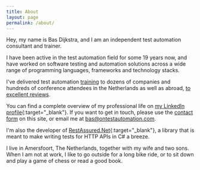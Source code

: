 ```yaml
---
title: About
layout: page
permalink: /about/
---
```

Hey, my name is Bas Dijkstra, and I am an independent test automation consultant and trainer.

I have been active in the test automation field for some 19 years now, and have worked on software testing and automation solutions across a wide range of programming languages, frameworks and technology stacks. 

I've delivered test automation [training](/training/) to dozens of companies and hundreds of conference attendees in the Netherlands as well as abroad, [to excellent reviews](/testimonials.md).

You can find a complete overview of my professional life on [my LinkedIn profile](https://nl.linkedin.com/in/basdijkstra/){:target="_blank"}. If you want to get in touch, please use the [contact form](/contact/) on this site, or email me at bas@ontestautomation.com.

I'm also the developer of [RestAssured.Net](https://github.com/basdijkstra/rest-assured-net/){:target="_blank"}, a library that is meant to make writing tests for HTTP APIs in C# a breeze.

I live in Amersfoort, The Netherlands, together with my wife and two sons. When I am not at work, I like to go outside for a long bike ride, or to sit down and play a game of chess or read a good book. 